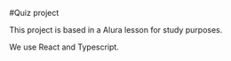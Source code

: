 #Quiz project

This project is based in a Alura lesson for study purposes.

We use React and Typescript.